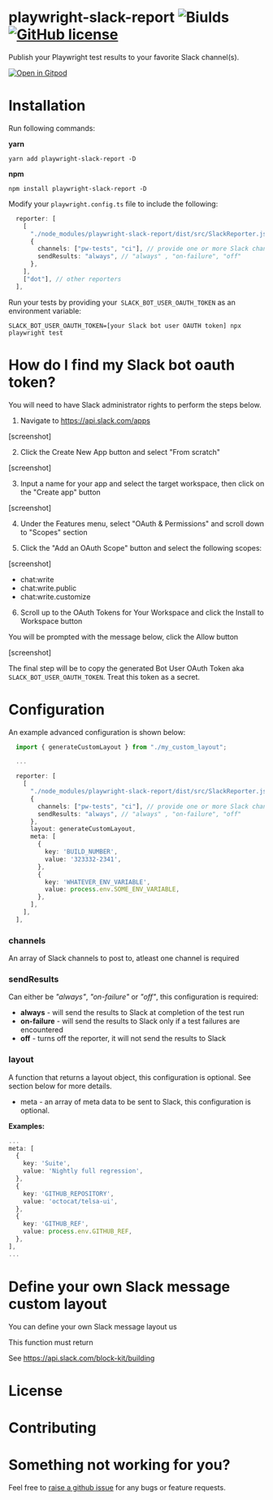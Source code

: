 # playwright-slack-report ![Biulds](https://github.com/ryanrosello-og/playwright-slack-report/actions/workflows/playwright.yml/badge.svg) [![GitHub license](https://img.shields.io/badge/license-MIT-blue.svg)](https://github.com/ryanrosello-og/playwright-slack-report/blob/master/LICENSE)

Publish your Playwright test results to your favorite Slack channel(s).


[![Open in Gitpod](https://gitpod.io/button/open-in-gitpod.svg)](https://gitpod.io/#https://github.com/ryanrosello-og/playwright-slack-report>)

# Installation

Run following commands:

**yarn**

`yarn add playwright-slack-report -D`

**npm**

`npm install playwright-slack-report -D`

Modify your `playwright.config.ts` file to include the following:

```typescript
  reporter: [
    [
      "./node_modules/playwright-slack-report/dist/src/SlackReporter.js",
      {
        channels: ["pw-tests", "ci"], // provide one or more Slack channels
        sendResults: "always", // "always" , "on-failure", "off"
      },
    ],
    ["dot"], // other reporters
  ],
```

Run your tests by providing your` SLACK_BOT_USER_OAUTH_TOKEN` as an environment variable:

`SLACK_BOT_USER_OAUTH_TOKEN=[your Slack bot user OAUTH token] npx playwright test`

# How do I find my Slack bot oauth token?

You will need to have Slack administrator rights to perform the steps below.

1. Navigate to https://api.slack.com/apps

[screenshot]

2. Click the Create New App button and select "From scratch"

[screenshot]

3. Input a name for your app and select the target workspace, then click on the "Create app" button

[screenshot]

4. Under the Features menu, select "OAuth & Permissions" and scroll down to "Scopes" section

5. Click the "Add an OAuth Scope" button and select the following scopes:

[screenshot]

* chat:write 
* chat:write.public 
* chat:write.customize  

6. Scroll up to the OAuth Tokens for Your Workspace and click the  Install to Workspace button

You will be prompted with the message below, click the Allow button

[screenshot]


The final step will be to copy the generated Bot User OAuth Token aka `SLACK_BOT_USER_OAUTH_TOKEN`.  Treat this token as a secret.

# Configuration

An example advanced configuration is shown below:


```typescript
  import { generateCustomLayout } from "./my_custom_layout";

  ...

  reporter: [
    [
      "./node_modules/playwright-slack-report/dist/src/SlackReporter.js",
      {
        channels: ["pw-tests", "ci"], // provide one or more Slack channels
        sendResults: "always", // "always" , "on-failure", "off"
      },
      layout: generateCustomLayout,
      meta: [
        {
          key: 'BUILD_NUMBER',
          value: '323332-2341',
        },
        {
          key: 'WHATEVER_ENV_VARIABLE',
          value: process.env.SOME_ENV_VARIABLE,
        },
      ],      
    ],
  ],
```

### **channels**
An array of Slack channels to post to, atleast one channel is required
### **sendResults**
Can either be *"always"*, *"on-failure"* or *"off"*, this configuration is required:
  * **always** - will send the results to Slack at completion of the test run
  * **on-failure** - will send the results to Slack only if a test failures are encountered
  * **off** - turns off the reporter, it will not send the results to Slack
### **layout**
A function that returns a layout object, this configuration is optional.  See section below for more details.
* meta - an array of meta data to be sent to Slack, this configuration is optional.

**Examples:**
```typescript
...
meta: [
  {
    key: 'Suite',
    value: 'Nightly full regression',
  },
  {
    key: 'GITHUB_REPOSITORY',
    value: 'octocat/telsa-ui',
  },
  {
    key: 'GITHUB_REF',
    value: process.env.GITHUB_REF,
  },
], 
...
```

# Define your own Slack message custom layout

You can define your own Slack message layout us

This function must return

See https://api.slack.com/block-kit/building

# License

# Contributing

# Something not working for you?

Feel free to [raise a github issue](https://github.com/ryanrosello-og/playwright-slack-report/issues) for any bugs or feature requests.
